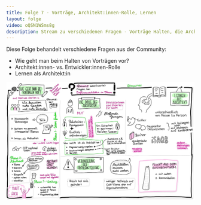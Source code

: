 ```yaml
---
title: Folge 7 - Vorträge, Architekt:innen-Rolle, Lernen
layout: folge
video: oQSN1WSms8g
description: Stream zu verschiedenen Fragen - Vorträge Halten, die Architekt:innen-Rolle vs. die Entwickler:innen-Rolle, Lernen als Architekt
---
```


Diese Folge behandelt verschiedene Fragen aus der Community:

* Wie geht man beim Halten von Vorträgen vor?
* Architekt:innen- vs. Entwickler:innen-Rolle
* Lernen als Architekt:in

![Sketchnote](folge7.jpg "Sketchnote")

